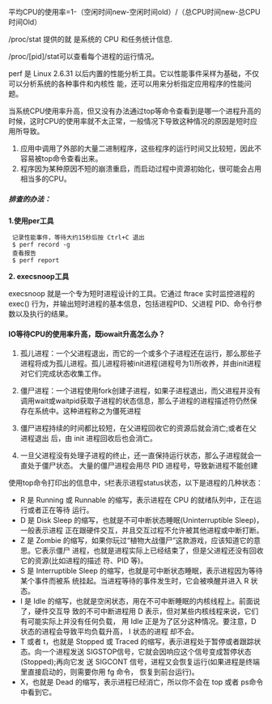 
平均CPU的使用率=1-（空闲时间new-空闲时间old）/（总CPU时间new-总CPU时间Old）

 /proc/stat 提供的就 是系统的 CPU 和任务统计信息.
 
 /proc/[pid]/stat可以查看每个进程的运行情况。
 
 perf 是 Linux 2.6.31 以后内置的性能分析工具。它以性能事件采样为基础，不仅可以分析系统的各种事件和内核性 能，还可以用来分析指定应用程序的性能问题。
 
 当系统CPU使用率升高，但又没有办法通过top等命令查看到是哪一个进程升高的时候，这时CPU的使用率就不太正常，一般情况下导致这种情况的原因是短时应用所导致。
 1. 应用中调用了外部的大量二进制程序，这些程序的运行时间又比较短，因此不容易被top命令查看出来。
 2. 程序因为某种原因不短的崩溃重启，而启动过程中资源初始化，很可能会占用相当多的CPU。
 
 ##### 排查的办法：
**1.使用per工具**

 ```
  记录性能事件，等待大约15秒后按 Ctrl+C 退出
  $ perf record -g
  查看报告
  $ perf report
```
**2. execsnoop工具**

execsnoop 就是一个专为短时进程设计的工具。它通过 ftrace 实时监控进程的 exec() 行为，并输出短时进程的基本信息，包括进程PID、父进程 PID、命令行参数以及执行的结果。

#### IO等待CPU的使用率升高，既iowait升高怎么办？

1. 孤儿进程：一个父进程退出，而它的一个或多个子进程还在运行，那么那些子进程将成为孤儿进程。孤儿进程将被init进程(进程号为1)所收养，并由init进程对它们完成状态收集工作。
2. 僵尸进程：一个进程使用fork创建子进程，如果子进程退出，而父进程并没有调用wait或waitpid获取子进程的状态信息，那么子进程的进程描述符仍然保存在系统中。这种进程称之为僵死进程

1. 僵尸进程持续的时间都比较短，在父进程回收它的资源后就会消亡;或者在父进程退出 后，由 init 进程回收后也会消亡。
2. 一旦父进程没有处理子进程的终止，还一直保持运行状态，那么子进程就会一直处于僵尸状态。 大量的僵尸进程会用尽 PID 进程号，导致新进程不能创建
 
 使用top命令打印出的信息中，`S`栏表示进程status状态，以下是进程的几种状态：
- R 是 Running 或 Runnable 的缩写，表示进程在 CPU 的就绪队列中，正在运行或者正在等待 运行。
- D 是 Disk Sleep 的缩写，也就是不可中断状态睡眠(Uninterruptible Sleep)，一般表示进程 正在跟硬件交互，并且交互过程不允许被其他进程或中断打断。
- Z 是 Zombie 的缩写，如果你玩过“植物大战僵尸”这款游戏，应该知道它的意思。它表示僵尸 进程，也就是进程实际上已经结束了，但是父进程还没有回收它的资源(比如进程的描述 符、PID 等)。
- S 是 Interruptible Sleep 的缩写，也就是可中断状态睡眠，表示进程因为等待某个事件而被系 统挂起。当进程等待的事件发生时，它会被唤醒并进入 R 状态。
- I 是 Idle 的缩写，也就是空闲状态，用在不可中断睡眠的内核线程上。前面说了，硬件交互导 致的不可中断进程用 D 表示，但对某些内核线程来说，它们有可能实际上并没有任何负载， 用 Idle 正是为了区分这种情况。要注意，D 状态的进程会导致平均负载升高， I 状态的进程 却不会。
- T 或者 t，也就是 Stopped 或 Traced 的缩写，表示进程处于暂停或者跟踪状态。向一个进程发送 SIGSTOP信号，它就会因响应这个信号变成暂停状态(Stopped);再向它发 送 SIGCONT 信号，进程又会恢复运行(如果进程是终端里直接启动的，则需要你用 fg 命令， 恢复到前台运行)。
- X，也就是 Dead 的缩写，表示进程已经消亡，所以你不会在 top 或者 ps命令中看到它。

 
 
 

